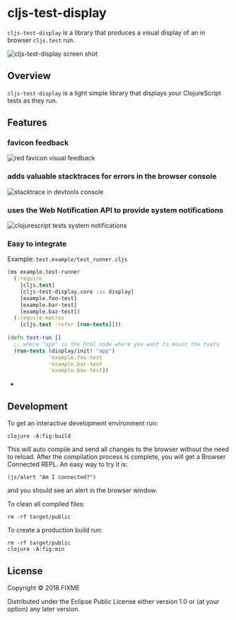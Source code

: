 # cljs-test-display

`cljs-test-display` is a library that produces a visual display of an
in browser `cljs.test` run.

![cljs-test-display screen shot](https://s3.amazonaws.com/bhauman-blog-images/cljs-test-display-screenshot.png)

## Overview

`cljs-test-display` is a light simple library that displays your
ClojureScript tests as they run.

## Features

### favicon feedback

![red favicon visual feedback](https://s3.amazonaws.com/bhauman-blog-images/cljs-test-display-tab.png)

### adds valuable stacktraces for errors in the browser console

![stacktrace in devtools console](https://s3.amazonaws.com/bhauman-blog-images/cljs-test-display-error-stacktrace.png)

### uses the Web Notification API to provide system notifications

![clojurescript tests system notifications](https://s3.amazonaws.com/bhauman-blog-images/cljs-test-display-system-notifications.png)

### Easy to integrate

Example: `test.example/test_runner.cljs`

```clojure
(ns example.test-runner
  (:require 
    [cljs.test]
	[cljs-test-display.core :as display]  
    [example.foo-test]
    [example.bar-test]
    [example.baz-test])
  (:require-macros
    [cljs.test :refer [run-tests]]))
	
(defn test-run []
  ;; where "app" is the html node where you want to mount the tests
  (run-tests (display/init! "app")
             'example.foo-test 
             'example.bar-test 
             'example.bax-test))
```




* 

## Development

To get an interactive development environment run:

    clojure -A:fig:build

This will auto compile and send all changes to the browser without the
need to reload. After the compilation process is complete, you will
get a Browser Connected REPL. An easy way to try it is:

    (js/alert "Am I connected?")

and you should see an alert in the browser window.

To clean all compiled files:

    rm -rf target/public

To create a production build run:

	rm -rf target/public
	clojure -A:fig:min


## License

Copyright © 2018 FIXME

Distributed under the Eclipse Public License either version 1.0 or (at your option) any later version.
